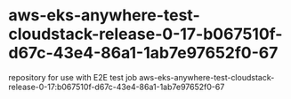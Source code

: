 # aws-eks-anywhere-test-cloudstack-release-0-17-b067510f-d67c-43e4-86a1-1ab7e97652f0-67
repository for use with E2E test job aws-eks-anywhere-test-cloudstack-release-0-17:b067510f-d67c-43e4-86a1-1ab7e97652f0-67
